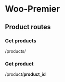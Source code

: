# Woo-Premier

## Product routes

### Get products
/products/
### Get product
/product/**product_id**
